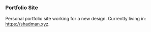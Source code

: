 ### Portfolio Site
Personal portfolio site working for a new design. Currently living in: https://shadman.xyz. 
